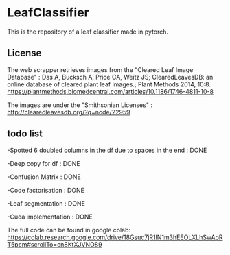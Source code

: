# LeafClassifier

This is the repository of a leaf classifier made in pytorch.


## License

The web scrapper retrieves images from the "Cleared Leaf Image Database" : Das A, Bucksch A, Price CA, Weitz JS; ClearedLeavesDB: an online database of cleared plant leaf images.; Plant Methods 2014, 10:8. https://plantmethods.biomedcentral.com/articles/10.1186/1746-4811-10-8

The images are under the "Smithsonian Licenses" : http://clearedleavesdb.org/?q=node/22959


## todo list

-Spotted 6 doubled columns in the df due to spaces in the end : DONE

-Deep copy for df : DONE

-Confusion Matrix : DONE

-Code factorisation : DONE

-Leaf segmentation : DONE

-Cuda implementation : DONE

The full code can be found in google colab: https://colab.research.google.com/drive/18Gsuc7jR1lN1m3hEEOLXLhSwAoRT5pcm#scrollTo=cn8KtXJVNO89

